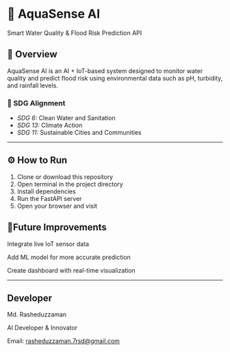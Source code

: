 # 🌊 AquaSense AI

Smart Water Quality & Flood Risk Prediction API

## 📖 Overview
AquaSense AI is an AI + IoT-based system designed to monitor water quality and predict flood risk using environmental data such as pH, turbidity, and rainfall levels.

### 🎯 SDG Alignment
- *SDG 6:* Clean Water and Sanitation
- *SDG 13:* Climate Action
- *SDG 11:* Sustainable Cities and Communities

---

## ⚙️ How to Run

1. Clone or download this repository
2. Open terminal in the project directory
3. Install dependencies
4. Run the FastAPI server
5. Open your browser and visit



## 🧭Future Improvements

Integrate live IoT sensor data

Add ML model for more accurate prediction

Create dashboard with real-time visualization



---

## Developer

Md. Rasheduzzaman

AI Developer & Innovator

Email: rasheduzzaman.7rsd@gmail.com


